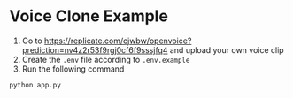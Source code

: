 # Voice Clone Example

1. Go to https://replicate.com/cjwbw/openvoice?prediction=nv4z2r53f9rgj0cf6f9sssjfq4 and upload your own voice clip
2. Create the `.env` file according to `.env.example`
3. Run the following command

```bash
python app.py
```
